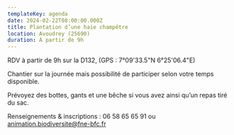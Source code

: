 ```yaml
---
templateKey: agenda
date: 2024-02-22T08:00:00.000Z
title: Plantation d’une haie champêtre
location: Avoudrey (25690)
duration: À partir de 9h
---
```

<!--StartFragment-->

RDV à partir de 9h sur la D132, (GPS : 7°09'33.5"N 6°25'06.4"E)

Chantier sur la journée mais possibilité de participer selon votre temps disponible.

<!--EndFragment--><!--StartFragment-->

Prévoyez des bottes, gants et une bêche si vous avez ainsi qu’un repas tiré du sac.

<!--EndFragment--><!--StartFragment-->

Renseignements & inscriptions : <!--StartFragment-->06 58 65 65 91 ou animation.biodiversite@fne-bfc.fr

<!--EndFragment-->

<!--EndFragment-->